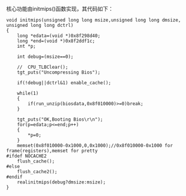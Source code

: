核心功能由initmips()函数实现，其代码如下：

    void initmips(unsigned long long msize,unsigned long long dmsize, unsigned long long dctrl)
    {
        long *edata=(void *)0x8f298d40;
        long *end=(void *)0x8f2ddf1c;
        int *p;

        int debug=(msize==0);
         
        //  CPU_TLBClear();
        tgt_puts("Uncompressing Bios");
        
        if(!debug||dctrl&1) enable_cache();
        
        while(1)
        {
            if(run_unzip(biosdata,0x8f010000)>=0)break;
        }

        tgt_puts("OK,Booting Bios\r\n");
        for(p=edata;p<=end;p++)
        {
            *p=0;
        }
        memset(0x8f010000-0x1000,0,0x1000);//0x8f010000-0x1000 for frame(registers),memset for pretty
    #ifdef NOCACHE2
        flush_cache();
    #else
        flush_cache2();
    #endif
        realinitmips(debug?dmsize:msize);
    }